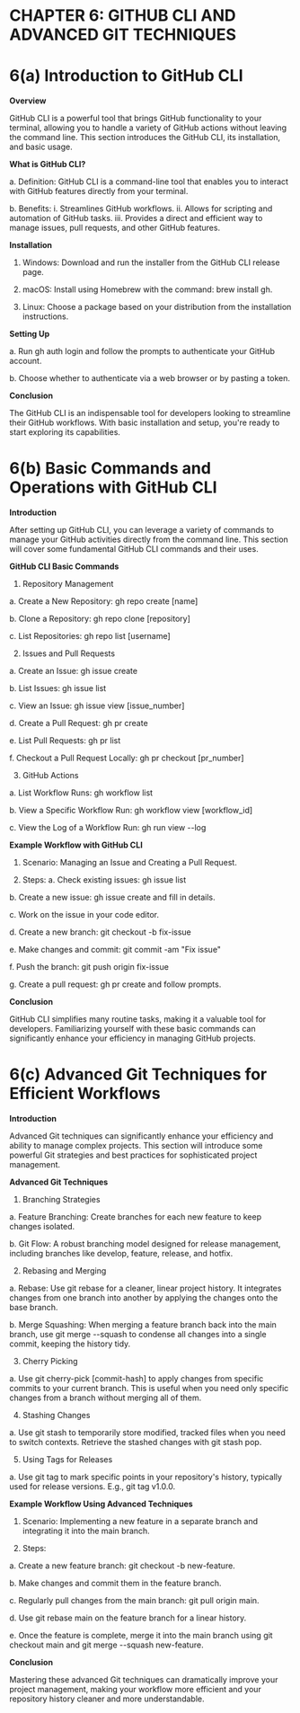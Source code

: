# **CHAPTER 6: GITHUB CLI AND ADVANCED GIT TECHNIQUES**

# **6(a) Introduction to GitHub CLI**

**Overview**

GitHub CLI is a powerful tool that brings GitHub functionality to your terminal, allowing you to handle a variety of GitHub actions without leaving the command line. This section introduces the GitHub CLI, its installation, and basic usage.

**What is GitHub CLI?**

a. Definition: GitHub CLI is a command-line tool that enables you to interact with GitHub features directly from your terminal.

b. Benefits:
i.   Streamlines GitHub workflows.
ii.  Allows for scripting and automation of GitHub tasks.
iii. Provides a direct and efficient way to manage issues, pull requests, and other GitHub features.

**Installation**

1. Windows: Download and run the installer from the GitHub CLI release page.

2. macOS: Install using Homebrew with the command: brew install gh.

3. Linux: Choose a package based on your distribution from the installation instructions.

**Setting Up**

a. Run gh auth login and follow the prompts to authenticate your GitHub account.

b. Choose whether to authenticate via a web browser or by pasting a token.

**Conclusion**

The GitHub CLI is an indispensable tool for developers looking to streamline their GitHub workflows. With basic installation and setup, you're ready to start exploring its capabilities.


# **6(b) Basic Commands and Operations with GitHub CLI**

**Introduction**

After setting up GitHub CLI, you can leverage a variety of commands to manage your GitHub activities directly from the command line. This section will cover some fundamental GitHub CLI commands and their uses.

**GitHub CLI Basic Commands**

1. Repository Management

a. Create a New Repository: gh repo create [name]

b. Clone a Repository: gh repo clone [repository]

c. List Repositories: gh repo list [username]

2. Issues and Pull Requests

a. Create an Issue: gh issue create

b. List Issues: gh issue list

c. View an Issue: gh issue view [issue_number]

d. Create a Pull Request: gh pr create

e. List Pull Requests: gh pr list

f. Checkout a Pull Request Locally: gh pr checkout [pr_number]

3. GitHub Actions

a. List Workflow Runs: gh workflow list

b. View a Specific Workflow Run: gh workflow view [workflow_id]

c. View the Log of a Workflow Run: gh run view --log

**Example Workflow with GitHub CLI**

1. Scenario: Managing an Issue and Creating a Pull Request.

2. Steps:
a. Check existing issues: gh issue list

b. Create a new issue: gh issue create and fill in details.

c. Work on the issue in your code editor.

d. Create a new branch: git checkout -b fix-issue

e. Make changes and commit: git commit -am "Fix issue"

f. Push the branch: git push origin fix-issue

g. Create a pull request: gh pr create and follow prompts.

**Conclusion**

GitHub CLI simplifies many routine tasks, making it a valuable tool for developers. Familiarizing yourself with these basic commands can significantly enhance your efficiency in managing GitHub projects.


# **6(c) Advanced Git Techniques for Efficient Workflows**

**Introduction**

Advanced Git techniques can significantly enhance your efficiency and ability to manage complex projects. This section will introduce some powerful Git strategies and best practices for sophisticated project management.

**Advanced Git Techniques**

1. Branching Strategies

a. Feature Branching: Create branches for each new feature to keep changes isolated.

b. Git Flow: A robust branching model designed for release management, including branches like develop, feature, release, and hotfix.

2. Rebasing and Merging

a. Rebase: Use git rebase for a cleaner, linear project history. It integrates changes from one branch into another by applying the changes onto the base branch.

b. Merge Squashing: When merging a feature branch back into the main branch, use git merge --squash to condense all changes into a single commit, keeping the history tidy.

3. Cherry Picking

a. Use git cherry-pick [commit-hash] to apply changes from specific commits to your current branch. This is useful when you need only specific changes from a branch without merging all of them.

4. Stashing Changes

a. Use git stash to temporarily store modified, tracked files when you need to switch contexts. Retrieve the stashed changes with git stash pop.

5. Using Tags for Releases

a. Use git tag to mark specific points in your repository's history, typically used for release versions. E.g., git tag v1.0.0.

**Example Workflow Using Advanced Techniques**

1. Scenario: Implementing a new feature in a separate branch and integrating it into the main branch.

2. Steps:

a. Create a new feature branch: git checkout -b new-feature.

b. Make changes and commit them in the feature branch.

c. Regularly pull changes from the main branch: git pull origin main.

d. Use git rebase main on the feature branch for a linear history.

e. Once the feature is complete, merge it into the main branch using git checkout main and git merge --squash new-feature.

**Conclusion** 

Mastering these advanced Git techniques can dramatically improve your project management, making your workflow more efficient and your repository history cleaner and more understandable.

